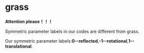 # grass
**Attention please！！！**

Symmetric parameter labels in our codes are different from grass.

Our symmetric parameter labels:**0--reflected**,**-1--rotational**,**1--translational**.
